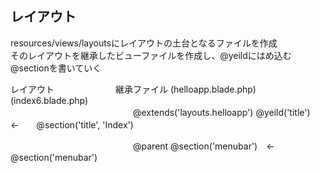 ## レイアウト
resources/views/layoutsにレイアウトの土台となるファイルを作成  
そのレイアウトを継承したビューファイルを作成し、@yeildにはめ込む@sectionを書いていく

レイアウト　　　　　　　継承ファイル
(helloapp.blade.php)　(index6.blade.php)
　　　　　　　　　　　　　　@extends('layouts.helloapp')
@yeild('title')　　　←　　@section('title', 'Index')

　　　　　　　　　　　　　　@parent
@section('menubar')　←　　@section('menubar')
